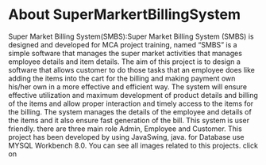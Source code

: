 #  About SuperMarkertBillingSystem
Super Market Billing System(SMBS):Super Market Billing System (SMBS) is designed and developed for MCA project training, named “SMBS” is a simple software that manages the super market activities that manages employee details and item details.
The aim of this project is to design a software that allows customer to do those tasks that an employee does like adding the items into the cart for the billing and making payment own his/her own in a more effective and efficient way.
The system will ensure effective utilization and maximum development of product details and billing of the items and allow proper interaction and timely access to the items for the billing.
The system manages the details of the employee and details of the items and it also ensure fast generation of the bill. This system is user friendly.
there are three main role Admin, Employee and Customer. This project has been developed by using JavaSwing, java. for Database use MYSQL Workbench 8.0.
You can see all images related to this projects. click on 
